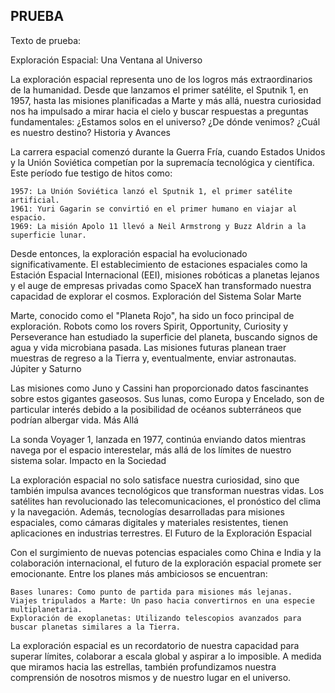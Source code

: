 ## PRUEBA

Texto de prueba:

Exploración Espacial: Una Ventana al Universo

La exploración espacial representa uno de los logros más extraordinarios de la humanidad. Desde que lanzamos el primer satélite, el Sputnik 1, en 1957, hasta las misiones planificadas a Marte y más allá, nuestra curiosidad nos ha impulsado a mirar hacia el cielo y buscar respuestas a preguntas fundamentales: ¿Estamos solos en el universo? ¿De dónde venimos? ¿Cuál es nuestro destino?
Historia y Avances

La carrera espacial comenzó durante la Guerra Fría, cuando Estados Unidos y la Unión Soviética competían por la supremacía tecnológica y científica. Este período fue testigo de hitos como:

    1957: La Unión Soviética lanzó el Sputnik 1, el primer satélite artificial.
    1961: Yuri Gagarin se convirtió en el primer humano en viajar al espacio.
    1969: La misión Apolo 11 llevó a Neil Armstrong y Buzz Aldrin a la superficie lunar.

Desde entonces, la exploración espacial ha evolucionado significativamente. El establecimiento de estaciones espaciales como la Estación Espacial Internacional (EEI), misiones robóticas a planetas lejanos y el auge de empresas privadas como SpaceX han transformado nuestra capacidad de explorar el cosmos.
Exploración del Sistema Solar
Marte

Marte, conocido como el "Planeta Rojo", ha sido un foco principal de exploración. Robots como los rovers Spirit, Opportunity, Curiosity y Perseverance han estudiado la superficie del planeta, buscando signos de agua y vida microbiana pasada. Las misiones futuras planean traer muestras de regreso a la Tierra y, eventualmente, enviar astronautas.
Júpiter y Saturno

Las misiones como Juno y Cassini han proporcionado datos fascinantes sobre estos gigantes gaseosos. Sus lunas, como Europa y Encelado, son de particular interés debido a la posibilidad de océanos subterráneos que podrían albergar vida.
Más Allá

La sonda Voyager 1, lanzada en 1977, continúa enviando datos mientras navega por el espacio interestelar, más allá de los límites de nuestro sistema solar.
Impacto en la Sociedad

La exploración espacial no solo satisface nuestra curiosidad, sino que también impulsa avances tecnológicos que transforman nuestras vidas. Los satélites han revolucionado las telecomunicaciones, el pronóstico del clima y la navegación. Además, tecnologías desarrolladas para misiones espaciales, como cámaras digitales y materiales resistentes, tienen aplicaciones en industrias terrestres.
El Futuro de la Exploración Espacial

Con el surgimiento de nuevas potencias espaciales como China e India y la colaboración internacional, el futuro de la exploración espacial promete ser emocionante. Entre los planes más ambiciosos se encuentran:

    Bases lunares: Como punto de partida para misiones más lejanas.
    Viajes tripulados a Marte: Un paso hacia convertirnos en una especie multiplanetaria.
    Exploración de exoplanetas: Utilizando telescopios avanzados para buscar planetas similares a la Tierra.

La exploración espacial es un recordatorio de nuestra capacidad para superar límites, colaborar a escala global y aspirar a lo imposible. A medida que miramos hacia las estrellas, también profundizamos nuestra comprensión de nosotros mismos y de nuestro lugar en el universo.